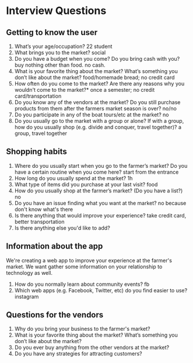 # Interview Questions

## Getting to know the user

1. What’s your age/occupation?
22 student
2. What brings you to the market?
social
3. Do you have a budget when you come? Do you bring cash with you?
buy nothing other than food. no cash.
4. What is your favorite thing about the market? What’s something you don’t like about the market?
food/homemade bread; no credit card
5. How often do you come to the market? Are there any reasons why you wouldn't come to the market?*
once a semester; no credit card/transportation
6. Do you know any of the vendors at the market? Do you still purchase products from them after the farmers market season is over?
no/no
7. Do you participate in any of the boat tours/etc at the market?
no
8. Do you usually go to the market with a group or alone? If with a group, how do you usually shop (e.g. divide and conquer, travel together)?
a group, travel together

## Shopping habits 

1. Where do you usually start when you go to the farmer’s market? Do you have a certain routine when you come here?
start from the entrance  
2. How long do you usually spend at the market?
1h
3. What type of items did you purchase at your last visit?
food
4. How do you usually shop at the farmer’s market? (Do you have a list?)
no
5. Do you have an issue finding what you want at the market?
no because don't know what's there
6. Is there anything that would improve your experience?
take credit card, better transportation
7. Is there anything else you'd like to add? 

## Information about the app

We're creating a web app to improve your experience at the farmer's market. We want gather some information on your relationship to technology as well.

1. How do you normally learn about community events? 
fb
2. Which web apps (e.g. Facebook, Twitter, etc) do you find easier to use? 
instagram

## Questions for the vendors

1. Why do you bring your business to the farmer's market? 
2. What is your favorite thing about the market? What’s something you don’t like about the market?
3. Do you ever buy anything from the other vendors at the market? 
4. Do you have any strategies for attracting customers?